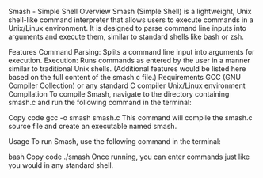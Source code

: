 Smash - Simple Shell
Overview
Smash (Simple Shell) is a lightweight, Unix shell-like command interpreter that allows users to execute commands in a Unix/Linux environment. It is designed to parse command line inputs into arguments and execute them, similar to standard shells like bash or zsh.

Features
Command Parsing: Splits a command line input into arguments for execution.
Execution: Runs commands as entered by the user in a manner similar to traditional Unix shells.
(Additional features would be listed here based on the full content of the smash.c file.)
Requirements
GCC (GNU Compiler Collection) or any standard C compiler
Unix/Linux environment
Compilation
To compile Smash, navigate to the directory containing smash.c and run the following command in the terminal:

Copy code
gcc -o smash smash.c
This command will compile the smash.c source file and create an executable named smash.

Usage
To run Smash, use the following command in the terminal:

bash
Copy code
./smash
Once running, you can enter commands just like you would in any standard shell.
